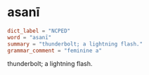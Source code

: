 # asanī

``` toml
dict_label = "NCPED"
word = "asanī"
summary = "thunderbolt; a lightning flash."
grammar_comment = "feminine a"
```

thunderbolt; a lightning flash.

